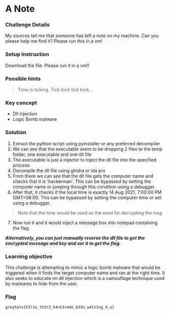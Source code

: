 # A Note

### Challenge Details

My sources tell me that someone has left a note on my machine. Can you please help me find it? Please run this in a vm!

### Setup Instruction

Download the file. Please run it in a vm!!

### Possible hints

> Time is ticking. Tick tock tick tock...

### Key concept

- Dll injection
- Logic Bomb malware

### Solution

1. Extract the python script using pyinstaller or any preferred decompiler
2. We can see that the executable seem to be dropping 2 files to the temp folder, one executable and one dll file
3. The executable is just a injector to inject the dll file into the specified process
4. Decompile the dll file using ghidra or ida pro
5. From there we can see that the dll file gets the computer name and checks that it is 'hackerman'. This can be bypassed by setting the computer name or jumping through this condition using a debugger.
6. After that, it checks if the local time is exactly 14 Aug 2021, 7:00:00 PM GMT+08:00. This can be bypassed by setting the computer time or set using a debugger.
> Note that the time would be used as the seed for decrypting the msg
7. Now run it and it would inject a message box into notepad containing the flag.

***Alternatively, you can just manually reverse the dll file to get the encrypted message and key and xor it to get the flag.***

### Learning objective

This challenge is attempting to mimic a logic bomb malware that would be triggered when it finds the target computer name and ran at the right time. It also seeks to educate on dll injection which is a camouflage technique used by malwares to hide from the user. 

### Flag

```
greyhats{h3llo_th3r3_h4ck3rm4n_b33n_w41t1ng_4_u}
```
